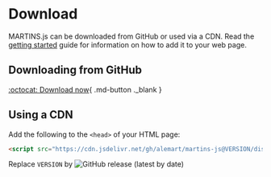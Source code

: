 # Download

MARTINS.js can be downloaded from GitHub or used via a CDN. Read the [getting started](./getting-started/index.md) guide for information on how to add it to your web page.

## Downloading from GitHub

[:octocat: Download now](https://github.com/alemart/martins-js/releases){ .md-button ._blank }

## Using a CDN

Add the following to the `<head>` of your HTML page:

```html
<script src="https://cdn.jsdelivr.net/gh/alemart/martins-js@VERSION/dist/martins.min.js"></script>
```

Replace `VERSION` by ![GitHub release (latest by date)](https://img.shields.io/github/v/release/alemart/martins-js?color=%23ffffff&display_name=tag&label=%20)